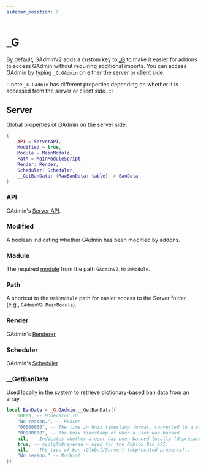 ```yaml
---
sidebar_position: 9
---
```


# _G
By default, GAdminV2 adds a custom key to [_G](https://create.roblox.com/docs/reference/engine/globals/LuaGlobals#_G) to make it easier for addons to access GAdmin without requiring additional imports.
You can access GAdmin by typing `_G.GAdmin` on either the server or client side.

:::note
`_G.GAdmin` has different properties depending on whether it is accessed from the server or client side.
:::

## Server
Global properties of GAdmin on the server side:
```lua
{
    API = ServerAPI,
    Modified = true,
    Module = MainModule,
    Path = MainModuleScript,
    Render: Render,
    Scheduler: Scheduler,
    __GetBanData: (RawBanData: table) -> BanData
}
```

### API
GAdmin's [Server API](/api/ServerAPI).

### Modified
A boolean indicating whether GAdmin has been modified by addons.

### Module
The required [module](/api/MainModule) from the path `GAdminV2.MainModule`.

### Path
A shortcut to the `MainModule` path for easier access to the Server folder (e.g., `GAdminV2.MainModule`).

### Render
GAdmin's [Renderer](/api/Render)

### Scheduler
GAdmin's [Scheduler](/api/Scheduler)

### __GetBanData
Used locally in the system to retrieve dictionary-based ban data from an array.

```lua
local BanData = _G.GAdmin.__GetBanData({
    00000, -- Moderator ID
    "No reason.", -- Reason
    "00000000", -- The time in Unix timestamp format, converted to a string.
    "00000000", -- The Unix timestamp of when a user was banned.
    nil, -- Indicates whether a user has been banned locally (deprecated property).
    true, -- ApplyToUniverse – used for the Roblox Ban API.
    nil, -- The type of ban (Global/Server) (deprecated property)..
    "No reason." -- ModHint.
})
```